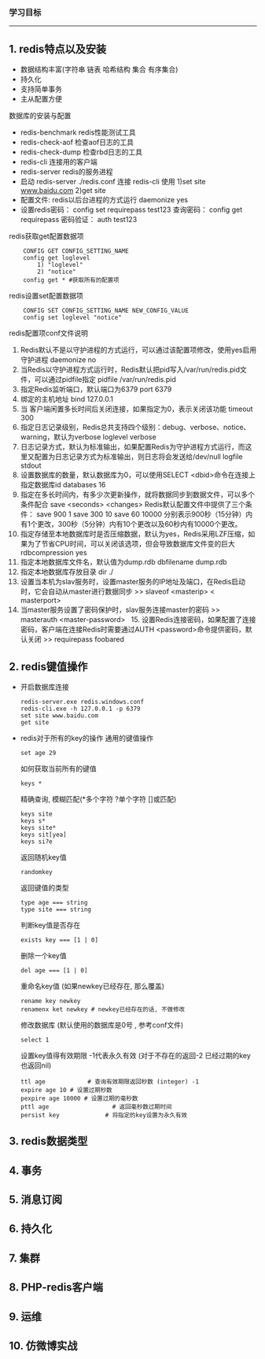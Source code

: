 ### 学习目标
----
## 1. redis特点以及安装
   + 数据结构丰富(字符串 链表 哈希结构 集合 有序集合)
   + 持久化
   + 支持简单事务
   + 主从配置方便
   
   数据库的安装与配置
   + redis-benchmark redis性能测试工具
   + redis-check-aof 检查aof日志的工具
   + redis-check-dump 检查rbd日志的工具
   + redis-cli 连接用的客户端
   + redis-server redis的服务进程
   + 启动 redis-server ./redis.conf  连接 redis-cli  使用 1)set site www.baidu.com 2)get site
   + 配置文件: redis以后台进程的方式运行 daemonize yes 
   + 设置redis密码： config set requirepass test123
	查询密码：  config get requirepass
	密码验证：    auth test123
    
   redis获取get配置数据项
	
        CONFIG GET CONFIG_SETTING_NAME
        config get loglevel
            1) "loglevel"
            2) "notice"
        config get * #获取所有的配置项
    
   redis设置set配置数据项
			
        CONFIG SET CONFIG_SETTING_NAME NEW_CONFIG_VALUE
        config set loglevel "notice"
	
   redis配置项conf文件说明
   1. Redis默认不是以守护进程的方式运行，可以通过该配置项修改，使用yes启用守护进程 daemonize no
   2. 当Redis以守护进程方式运行时，Redis默认把pid写入/var/run/redis.pid文件，可以通过pidfile指定
      pidfile /var/run/redis.pid
   3. 指定Redis监听端口，默认端口为6379
	    port 6379
   4. 绑定的主机地址
    bind 127.0.0.1
   5. 当 客户端闲置多长时间后关闭连接，如果指定为0，表示关闭该功能
    timeout 300
   6. 指定日志记录级别，Redis总共支持四个级别：debug、verbose、notice、warning，默认为verbose
    loglevel verbose
   7. 日志记录方式，默认为标准输出，如果配置Redis为守护进程方式运行，而这里又配置为日志记录方式为标准输出，则日志将会发送给/dev/null
    	logfile stdout
   8. 设置数据库的数量，默认数据库为0，可以使用SELECT &lt;dbid&gt;命令在连接上指定数据库id
     	databases 16
   9. 指定在多长时间内，有多少次更新操作，就将数据同步到数据文件，可以多个条件配合
        save &lt;seconds&gt;   &lt;changes&gt;
    	Redis默认配置文件中提供了三个条件：
		    save 900 1
		    save 300 10
		    save 60 10000
    	分别表示900秒（15分钟）内有1个更改，300秒（5分钟）内有10个更改以及60秒内有10000个更改。
   10. 指定存储至本地数据库时是否压缩数据，默认为yes，Redis采用LZF压缩，如果为了节省CPU时间，可以关闭该选项，但会导致数据库文件变的巨大
		rdbcompression yes
   11. 指定本地数据库文件名，默认值为dump.rdb
       		dbfilename dump.rdb
   12. 指定本地数据库存放目录
       		dir ./
   13. 设置当本机为slav服务时，设置master服务的IP地址及端口，在Redis启动时，它会自动从master进行数据同步
       		>> slaveof &lt;masterip&gt; &lt;  masterport&gt;
   14. 当master服务设置了密码保护时，slav服务连接master的密码
      		>> masterauth  &lt;master-password&gt;
   15. 设置Redis连接密码，如果配置了连接密码，客户端在连接Redis时需要通过AUTH &lt;password&gt;命令提供密码，默认关闭
       		>> requirepass foobared
        
##  2. redis键值操作
  + 开启数据库连接
	
		redis-server.exe redis.windows.conf
		redis-cli.exe -h 127.0.0.1 -p 6379
	    set site www.baidu.com
		get site
	
  + redis对于所有的key的操作
	 通用的键值操作
		
	    set age 29
		   
	 如何获取当前所有的键值
	    
		keys * 
		
	 精确查询, 模糊匹配(*多个字符 ?单个字符 []或匹配)
		
		keys site
		keys s*
		keys site*
		keys sit[yea]
		keys si?e
		
	 返回随机key值
				
		randomkey
		
	 返回键值的类型
		
		type age === string
		type site === string
		
	 判断key值是否存在
				
		exists key === [1 | 0]
		
	 删除一个key值
				
		del age === [1 | 0]
		
	 重命名key值 (如果newkey已经存在, 那么覆盖)
				
		rename key newkey
		renamenx ket newkey # newkey已经存在的话, 不做修改
		
	 修改数据库 (默认使用的数据库是0号 , 参考conf文件)
			
		select 1
		
	 设置key值得有效期限  -1代表永久有效 (对于不存在的返回-2 已经过期的key也返回nil)
				
		ttl age            # 查询有效期限返回秒数 (integer) -1
		expire age 10 # 设置过期秒数
		pexpire age 10000 # 设置过期的毫秒数
		pttl age                  # 返回毫秒数过期时间
		persist key             # 将指定的key设置为永久有效
		
		
		
		
			 
## 3. redis数据类型
## 4. 事务
## 5. 消息订阅
## 6. 持久化
## 7. 集群
## 8. PHP-redis客户端
## 9. 运维
## 10. 仿微博实战
